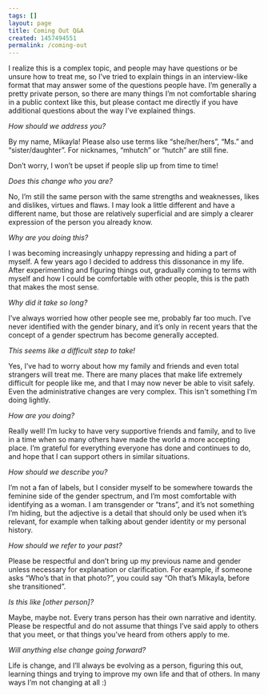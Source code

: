 ```yaml
---
tags: []
layout: page
title: Coming Out Q&A
created: 1457494551
permalink: /coming-out
---
```

I realize this is a complex topic, and people may have questions or be unsure how to treat me, so I’ve tried to explain things in an interview-like format that may answer some of the questions people have. I’m generally a pretty private person, so there are many things I’m not comfortable sharing in a public context like this, but please contact me directly if you have additional questions about the way I’ve explained things.

<em>How should we address you?</em>

By my name, Mikayla! Please also use terms like “she/her/hers”, “Ms.” and “sister/daughter”. For nicknames, “mhutch” or “hutch” are still fine.

Don’t worry, I won’t be upset if people slip up from time to time!

<em>Does this change who you are?</em>

No, I’m still the same person with the same strengths and weaknesses, likes and dislikes, virtues and flaws. I may look a little different and have a different name, but those are relatively superficial and are simply a clearer expression of the person you already know.

<em>Why are you doing this?</em>

I was becoming increasingly unhappy repressing and hiding a part of myself. A few years ago I decided to address this dissonance in my life. After experimenting and figuring things out, gradually coming to terms with myself and how I could be comfortable with other people, this is the path that makes the most sense.

<em>Why did it take so long?</em>

I’ve always worried how other people see me, probably far too much. I’ve never identified with the gender binary, and it’s only in recent years that the concept of a gender spectrum has become generally accepted.

<em>This seems like a difficult step to take!</em>

Yes, I’ve had to worry about how my family and friends and even total strangers will treat me. There are many places that make life extremely difficult for people like me, and that I may now never be able to visit safely. Even the administrative changes are very complex. This isn't something I’m doing lightly.

<em>How are you doing?</em>

Really well! I’m lucky to have very supportive friends and family, and to live in a time when so many others have made the world a more accepting place. I’m grateful for everything everyone has done and continues to do, and hope that I can support others in similar situations.

<em>How should we describe you?</em>

I’m not a fan of labels, but I consider myself to be somewhere towards the feminine side of the gender spectrum, and I’m most comfortable with identifying as a woman. I am transgender or “trans”, and it’s not something I’m hiding, but the adjective is a detail that should only be used when it’s relevant, for example when talking about gender identity or my personal history.

<em>How should we refer to your past?</em>

Please be respectful and don’t bring up my previous name and gender unless necessary for explanation or clarification. For example, if someone asks “Who’s that in that photo?”, you could say “Oh that’s Mikayla, before she transitioned”.

<em>Is this like [other person]?</em>

Maybe, maybe not. Every trans person has their own narrative and identity. Please be respectful and do not assume that things I’ve said apply to others that you meet, or that things you’ve heard from others apply to me.

<em>Will anything else change going forward?</em>

Life is change, and I’ll always be evolving as a person, figuring this out, learning things and trying to improve my own life and that of others. In many ways I’m not changing at all :)
